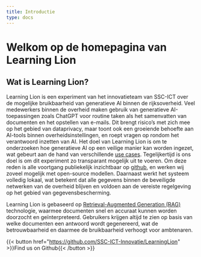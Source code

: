 ```yaml
---
title: Introductie
type: docs
---
```


# Welkom op de homepagina van Learning Lion

## Wat is Learning Lion?
Learning Lion is een experiment van het innovatieteam van SSC-ICT over de mogelijke bruikbaarheid van generatieve AI binnen de rijksoverheid. Veel medewerkers binnen de overheid maken gebruik van generatieve AI-toepassingen zoals ChatGPT voor routine taken als het samenvatten van documenten en het opstellen van e-mails. Dit brengt risico’s met zich mee op het gebied van dataprivacy, maar toont ook een groeiende behoefte aan AI-tools binnen overheidsinstellingen, en roept vragen op rondom het verantwoord inzetten van AI. Het doel van Learning Lion is om te onderzoeken hoe generatieve AI op een veilige manier kan worden ingezet, wat gebeurt aan de hand van verschillende [use cases](https://learninglion.nl/docs/usecases/). Tegelijkertijd is ons doel is om dit experiment zo transparant mogelijk uit te voeren. Om deze reden is alle voortgang publiekelijk inzichtbaar op [github](https://github.com/SSC-ICT-Innovatie/LearningLion), en werken wij zoveel mogelijk met open-source modellen. Daarnaast werkt het systeem volledig lokaal, wat betekent dat alle gegevens binnen de beveiligde netwerken van de overheid blijven en voldoen aan de vereiste regelgeving op het gebied van gegevensbescherming.

Learning Lion is gebaseerd op [Retrieval-Augmented Generation (RAG)](https://learninglion.nl/docs/RAG/) technologie, waarmee documenten snel en accuraat kunnen worden doorzocht en geïnterpreteerd. Gebruikers krijgen altijd te zien op basis van welke documenten een antwoord wordt gegenereerd, wat de betrouwbaarheid en daarmee de bruikbaarheid verhoogt voor ambtenaren. 




{{< button href="https://github.com/SSC-ICT-Innovatie/LearningLion" >}}Find us on Github{{< /button >}}
 
